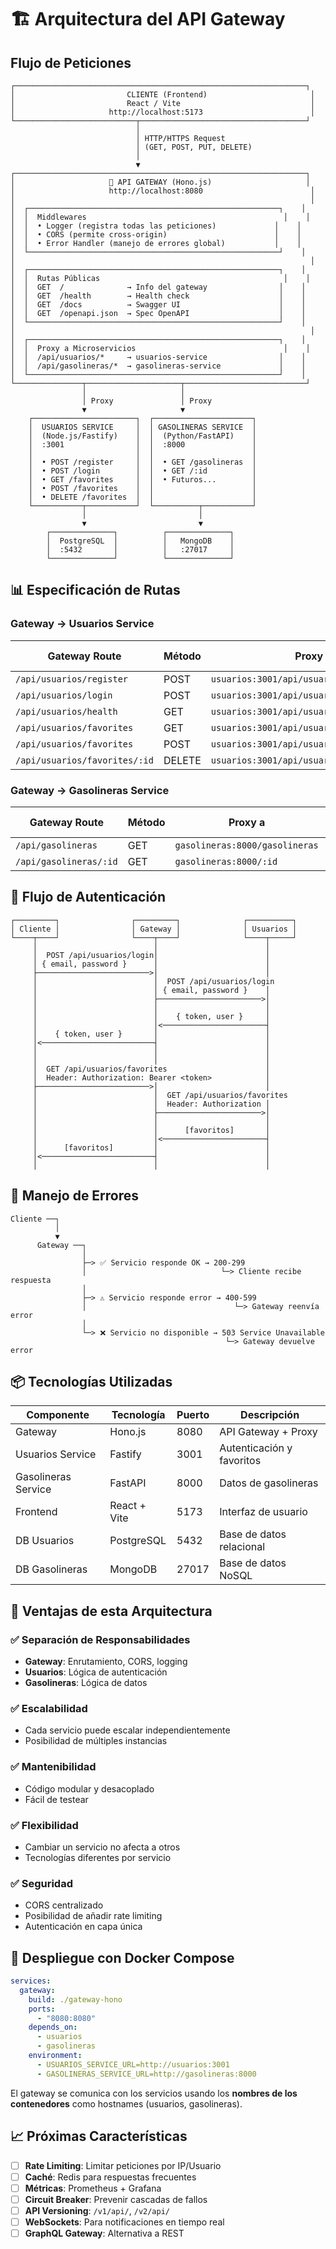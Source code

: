 # 🏗️ Arquitectura del API Gateway

## Flujo de Peticiones

```
┌─────────────────────────────────────────────────────────────────┐
│                         CLIENTE (Frontend)                       │
│                         React / Vite                             │
│                     http://localhost:5173                        │
└───────────────────────────┬─────────────────────────────────────┘
                            │
                            │ HTTP/HTTPS Request
                            │ (GET, POST, PUT, DELETE)
                            │
                            ▼
┌─────────────────────────────────────────────────────────────────┐
│                     🚪 API GATEWAY (Hono.js)                     │
│                     http://localhost:8080                        │
│                                                                  │
│  ┌────────────────────────────────────────────────────────┐    │
│  │  Middlewares                                            │    │
│  │  • Logger (registra todas las peticiones)             │    │
│  │  • CORS (permite cross-origin)                        │    │
│  │  • Error Handler (manejo de errores global)           │    │
│  └────────────────────────────────────────────────────────┘    │
│                                                                  │
│  ┌────────────────────────────────────────────────────────┐    │
│  │  Rutas Públicas                                         │    │
│  │  GET  /              → Info del gateway                │    │
│  │  GET  /health        → Health check                    │    │
│  │  GET  /docs          → Swagger UI                      │    │
│  │  GET  /openapi.json  → Spec OpenAPI                    │    │
│  └────────────────────────────────────────────────────────┘    │
│                                                                  │
│  ┌────────────────────────────────────────────────────────┐    │
│  │  Proxy a Microservicios                                 │    │
│  │  /api/usuarios/*     → usuarios-service                │    │
│  │  /api/gasolineras/*  → gasolineras-service             │    │
│  └────────────────────────────────────────────────────────┘    │
└───────────────┬─────────────────────┬───────────────────────────┘
                │                     │
                │ Proxy               │ Proxy
                ▼                     ▼
    ┌───────────────────────┐  ┌──────────────────────┐
    │  USUARIOS SERVICE     │  │ GASOLINERAS SERVICE  │
    │  (Node.js/Fastify)    │  │  (Python/FastAPI)    │
    │  :3001                │  │  :8000               │
    │                       │  │                      │
    │  • POST /register     │  │  • GET /gasolineras  │
    │  • POST /login        │  │  • GET /:id          │
    │  • GET /favorites     │  │  • Futuros...        │
    │  • POST /favorites    │  │                      │
    │  • DELETE /favorites  │  │                      │
    └───────────┬───────────┘  └──────────┬───────────┘
                │                         │
                ▼                         ▼
        ┌──────────────┐          ┌──────────────┐
        │  PostgreSQL  │          │   MongoDB    │
        │  :5432       │          │   :27017     │
        └──────────────┘          └──────────────┘
```

## 📊 Especificación de Rutas

### Gateway → Usuarios Service

| Gateway Route                      | Método | Proxy a                          | Auth Required |
|------------------------------------|--------|----------------------------------|---------------|
| `/api/usuarios/register`           | POST   | `usuarios:3001/api/usuarios/register` | ❌         |
| `/api/usuarios/login`              | POST   | `usuarios:3001/api/usuarios/login`    | ❌         |
| `/api/usuarios/health`             | GET    | `usuarios:3001/api/usuarios/health`   | ❌         |
| `/api/usuarios/favorites`          | GET    | `usuarios:3001/api/usuarios/favorites` | ✅         |
| `/api/usuarios/favorites`          | POST   | `usuarios:3001/api/usuarios/favorites` | ✅         |
| `/api/usuarios/favorites/:id`      | DELETE | `usuarios:3001/api/usuarios/favorites/:id` | ✅    |

### Gateway → Gasolineras Service

| Gateway Route          | Método | Proxy a                    | Auth Required |
|------------------------|--------|----------------------------|---------------|
| `/api/gasolineras`     | GET    | `gasolineras:8000/gasolineras` | ❌         |
| `/api/gasolineras/:id` | GET    | `gasolineras:8000/:id`         | ❌         |

## 🔐 Flujo de Autenticación

```
┌─────────┐                ┌─────────┐              ┌──────────┐
│ Cliente │                │ Gateway │              │ Usuarios │
└────┬────┘                └────┬────┘              └────┬─────┘
     │                          │                        │
     │  POST /api/usuarios/login│                        │
     │ { email, password }      │                        │
     ├─────────────────────────>│                        │
     │                          │  POST /api/usuarios/login
     │                          │ { email, password }    │
     │                          ├───────────────────────>│
     │                          │                        │
     │                          │    { token, user }     │
     │                          │<───────────────────────┤
     │    { token, user }       │                        │
     │<─────────────────────────┤                        │
     │                          │                        │
     │                          │                        │
     │  GET /api/usuarios/favorites                      │
     │  Header: Authorization: Bearer <token>            │
     ├─────────────────────────>│                        │
     │                          │  GET /api/usuarios/favorites
     │                          │  Header: Authorization │
     │                          ├───────────────────────>│
     │                          │                        │
     │                          │      [favoritos]       │
     │                          │<───────────────────────┤
     │      [favoritos]         │                        │
     │<─────────────────────────┤                        │
     │                          │                        │
```

## 🔄 Manejo de Errores

```
Cliente ──┐
          │
          ▼
      Gateway ──┐
                │
                ├─> ✅ Servicio responde OK → 200-299
                │                              └─> Cliente recibe respuesta
                │
                ├─> ⚠️ Servicio responde error → 400-599
                │                                 └─> Gateway reenvía error
                │
                └─> ❌ Servicio no disponible → 503 Service Unavailable
                                                └─> Gateway devuelve error
```

## 📦 Tecnologías Utilizadas

| Componente         | Tecnología      | Puerto | Descripción                      |
|--------------------|-----------------|--------|----------------------------------|
| Gateway            | Hono.js         | 8080   | API Gateway + Proxy              |
| Usuarios Service   | Fastify         | 3001   | Autenticación y favoritos        |
| Gasolineras Service| FastAPI         | 8000   | Datos de gasolineras             |
| Frontend           | React + Vite    | 5173   | Interfaz de usuario              |
| DB Usuarios        | PostgreSQL      | 5432   | Base de datos relacional         |
| DB Gasolineras     | MongoDB         | 27017  | Base de datos NoSQL              |

## 🎯 Ventajas de esta Arquitectura

### ✅ Separación de Responsabilidades
- **Gateway**: Enrutamiento, CORS, logging
- **Usuarios**: Lógica de autenticación
- **Gasolineras**: Lógica de datos

### ✅ Escalabilidad
- Cada servicio puede escalar independientemente
- Posibilidad de múltiples instancias

### ✅ Mantenibilidad
- Código modular y desacoplado
- Fácil de testear

### ✅ Flexibilidad
- Cambiar un servicio no afecta a otros
- Tecnologías diferentes por servicio

### ✅ Seguridad
- CORS centralizado
- Posibilidad de añadir rate limiting
- Autenticación en capa única

## 🚀 Despliegue con Docker Compose

```yaml
services:
  gateway:
    build: ./gateway-hono
    ports:
      - "8080:8080"
    depends_on:
      - usuarios
      - gasolineras
    environment:
      - USUARIOS_SERVICE_URL=http://usuarios:3001
      - GASOLINERAS_SERVICE_URL=http://gasolineras:8000
```

El gateway se comunica con los servicios usando los **nombres de los contenedores** como hostnames (usuarios, gasolineras).

## 📈 Próximas Características

- [ ] **Rate Limiting**: Limitar peticiones por IP/Usuario
- [ ] **Caché**: Redis para respuestas frecuentes
- [ ] **Métricas**: Prometheus + Grafana
- [ ] **Circuit Breaker**: Prevenir cascadas de fallos
- [ ] **API Versioning**: `/v1/api/`, `/v2/api/`
- [ ] **WebSockets**: Para notificaciones en tiempo real
- [ ] **GraphQL Gateway**: Alternativa a REST
